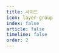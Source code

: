 ```yaml
---
title: 사이드
icon: layer-group
index: false
article: false
timeline: false
order: 2
---
```


<AutoCatalog />
